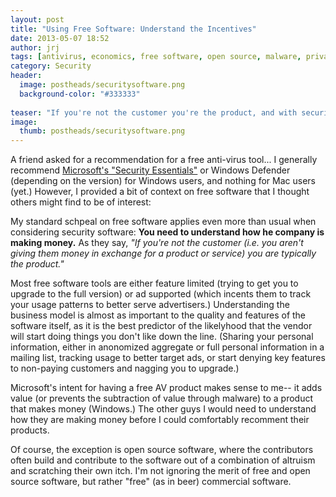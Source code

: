 ```yaml
---
layout: post
title: "Using Free Software: Understand the Incentives"
date: 2013-05-07 18:52
author: jrj
tags: [antivirus, economics, free software, open source, malware, privacy, security, technology]
category: Security
header: 
  image: postheads/securitysoftware.png
  background-color: "#333333"
  
teaser: "If you're not the customer you're the product, and with security software business models matter..."
image: 
  thumb: postheads/securitysoftware.png
---
```


A friend asked for a recommendation for a free anti-virus tool... I generally recommend [Microsoft's "Security Essentials"](http://www.microsoft.com/security/pc-security/mse.aspx) or Windows Defender (depending on the version) for Windows users, and nothing for Mac users (yet.) However, I provided a bit of context on free software that I thought others might find to be of interest:

My standard schpeal on free software applies even more than usual when considering security software: **You need to understand how he company is making money.** As they say, *"If you're not the customer (i.e. you aren't giving them money in exchange for a product or service) you are typically the product."*

Most free software tools are either feature limited (trying to get you to upgrade to the full version) or ad supported (which incents them to track your usage patterns to better serve advertisers.) Understanding the business model is almost as important to the quality and features of the software itself, as it is the best predictor of the likelyhood that the vendor will start doing things you don't like down the line. (Sharing your personal information, either in anonomized aggregate or full personal information in a mailing list, tracking usage to better target ads, or start denying key features to non-paying customers and nagging you to upgrade.)

Microsoft's intent for having a free AV product makes sense to me-- it adds value (or prevents the subtraction of value through malware) to a product that makes money (Windows.) The other guys I would need to understand how they are making money before I could comfortably recomment their products.

Of course, the exception is open source software, where the contributors often build and contribute to the software out of a combination of altruism and scratching their own itch. I'm not ignoring the merit of free and open source software, but rather "free" (as in beer) commercial software.
